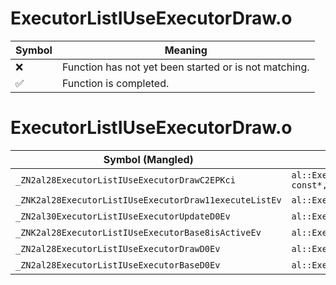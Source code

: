 # ExecutorListIUseExecutorDraw.o
| Symbol | Meaning 
| ------------- | ------------- 
| :x: | Function has not yet been started or is not matching. 
| :white_check_mark: | Function is completed. 


# ExecutorListIUseExecutorDraw.o
| Symbol (Mangled) | Symbol (Demangled) | Decompiled? |
| ------------- |  ------------- | ------------- |
| `_ZN2al28ExecutorListIUseExecutorDrawC2EPKci` | `al::ExecutorListIUseExecutorDraw::ExecutorListIUseExecutorDraw(char const*,int)` | :x: |
| `_ZNK2al28ExecutorListIUseExecutorDraw11executeListEv` | `al::ExecutorListIUseExecutorDraw::executeList(void)const` | :x: |
| `_ZN2al30ExecutorListIUseExecutorUpdateD0Ev` | `al::ExecutorListIUseExecutorUpdate::~ExecutorListIUseExecutorUpdate()` | :x: |
| `_ZNK2al28ExecutorListIUseExecutorBase8isActiveEv` | `al::ExecutorListIUseExecutorBase::isActive(void)const` | :x: |
| `_ZN2al28ExecutorListIUseExecutorDrawD0Ev` | `al::ExecutorListIUseExecutorDraw::~ExecutorListIUseExecutorDraw()` | :x: |
| `_ZN2al28ExecutorListIUseExecutorBaseD0Ev` | `al::ExecutorListIUseExecutorBase::~ExecutorListIUseExecutorBase()` | :x: |
